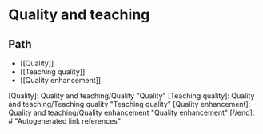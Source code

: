 # Quality and teaching

## Path

- [[Quality]]
- [[Teaching quality]]
- [[Quality enhancement]]




[//begin]: # "Autogenerated link references for markdown compatibility"
[Quality]: Quality and teaching/Quality "Quality"
[Teaching quality]: Quality and teaching/Teaching quality "Teaching quality"
[Quality enhancement]: Quality and teaching/Quality enhancement "Quality enhancement"
[//end]: # "Autogenerated link references"